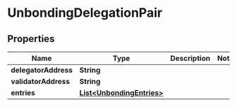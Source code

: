 
# UnbondingDelegationPair

## Properties
Name | Type | Description | Notes
------------ | ------------- | ------------- | -------------
**delegatorAddress** | **String** |  | 
**validatorAddress** | **String** |  | 
**entries** | [**List&lt;UnbondingEntries&gt;**](UnbondingEntries.md) |  | 



